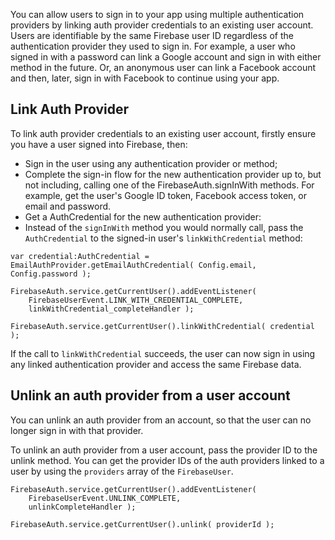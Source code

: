 
You can allow users to sign in to your app using multiple authentication providers by 
linking auth provider credentials to an existing user account. Users are identifiable 
by the same Firebase user ID regardless of the authentication provider they used to 
sign in. For example, a user who signed in with a password can link a Google account 
and sign in with either method in the future. Or, an anonymous user can link a Facebook 
account and then, later, sign in with Facebook to continue using your app.

## Link Auth Provider

To link auth provider credentials to an existing user account, firstly ensure you have 
a user signed into Firebase, then:

- Sign in the user using any authentication provider or method;
- Complete the sign-in flow for the new authentication provider up to, but not including, calling one of the FirebaseAuth.signInWith methods. For example, get the user's Google ID token, Facebook access token, or email and password.
- Get a AuthCredential for the new authentication provider:
- Instead of the `signInWith` method you would normally call, pass the `AuthCredential` to the signed-in user's `linkWithCredential` method:

```as3
var credential:AuthCredential = EmailAuthProvider.getEmailAuthCredential( Config.email, Config.password );

FirebaseAuth.service.getCurrentUser().addEventListener( 
	FirebaseUserEvent.LINK_WITH_CREDENTIAL_COMPLETE, 
	linkWithCredential_completeHandler );

FirebaseAuth.service.getCurrentUser().linkWithCredential( credential );
``` 

If the call to `linkWithCredential` succeeds, the user can now sign in using any linked authentication provider and access the same Firebase data.


## Unlink an auth provider from a user account

You can unlink an auth provider from an account, so that the user can no longer sign in with that provider.

To unlink an auth provider from a user account, pass the provider ID to the unlink method. 
You can get the provider IDs of the auth providers linked to a user by using the `providers` array of the `FirebaseUser`.

```as3
FirebaseAuth.service.getCurrentUser().addEventListener(
	FirebaseUserEvent.UNLINK_COMPLETE,
	unlinkCompleteHandler );

FirebaseAuth.service.getCurrentUser().unlink( providerId );
```

